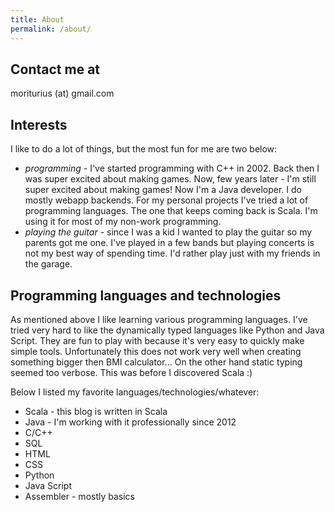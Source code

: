 ```yaml
---
title: About
permalink: /about/
---
```


## Contact me at
moriturius (at) gmail.com

## Interests

I like to do a lot of things, but the most fun for me are two below:

* _programming_ - I've started programming with C++ in 2002. Back then I was super excited about making games. Now, few years later - I'm still super excited about making games! Now I'm a Java developer. I do mostly webapp backends. For my personal projects I've tried a lot of programming languages. The one that keeps coming back is Scala. I'm using it for most of my non-work programming.
* _playing the guitar_ - since I was a kid I wanted to play the guitar so my parents got me one. I've played in a few bands but playing concerts is not my best way of spending time. I'd rather play just with my friends in the garage.

## Programming languages and technologies
As mentioned above I like learning various programming languages. I've tried very hard to like the dynamically typed languages like Python and Java Script. They are fun to play with because it's very easy to quickly make simple tools. Unfortunately this does not work very well when creating something bigger then BMI calculator... On the other hand static typing seemed too verbose. This was before I discovered Scala :)

Below I listed my favorite languages/technologies/whatever:

* Scala - this blog is written in Scala
* Java - I'm working with it professionally since 2012
* C/C++
* SQL
* HTML
* CSS
* Python
* Java Script
* Assembler - mostly basics
